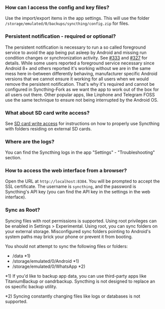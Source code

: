 ### How can I access the config and key files?

Use the import/export items in the app settings. This will use the folder `/storage/emulated/0/backups/syncthing/config.zip` for files.

### Persistent notification - required or optional?
The persistent notification is necessary to run a so called foreground service to avoid the app being put asleep by Android and missing run condition changes or synchronization activity. See [#333](https://github.com/Catfriend1/syncthing-android/issues/333) and [#327](https://github.com/Catfriend1/syncthing-android/issues/327) for details. While some users reported a foreground service necessary since Android 8+ and others reported it's working without we are in the same mess here in-between differently behaving, manufacturer specific Android versions that we cannot ensure it working for all users when we would remove the persistent notification. That's why it's required and cannot be configured in Syncthing-Fork as we want the app to work out of the box for all users out there. Other popular apps, like Linphone and Telegram FOSS use the same technique to ensure not being interrupted by the Android OS.

### What about SD card write access?

See [SD card write access](SD-card-write-access) for instructions on how to properly use Syncthing with folders residing on external SD cards.

### Where are the logs?

You can find the Syncthing logs in the app "Settings" - "Troubleshooting" section.

### How to access the web interface from a browser?

Open the URL at `http://localhost:8384`. You will be prompted to accept the SSL certificate. The username is `syncthing`, and the password is Syncthing's API key (you can find the API key in the settings in the web interface).

### Sync as Root?

Syncing files with root permissions is supported. Using root privileges can be enabled in Settings > Experimental. Using root, you can sync folders on your external storage.
Misconfigured sync folders pointing to Android's system paths may brick your phone or prevent it from booting.

You should not attempt to sync the following files or folders:
- /data *1)
- /storage/emulated/0/Android *1)
- /storage/emulated/0/WhatsApp *2)

*1) If you'd like to backup app data, you can use third-party apps like TitaniumBackup or oandrbackup. Syncthing is not designed to replace an os specific backup utility.

*2) Syncing constantly changing files like logs or databases is not supported.
